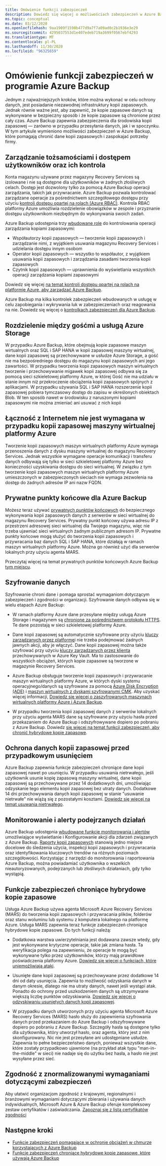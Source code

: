 ```yaml
---
title: Omówienie funkcji zabezpieczeń
description: Dowiedz się więcej o możliwościach zabezpieczeń w Azure Backup, które ułatwiają ochronę danych kopii zapasowych i zaspokajanie potrzeb firmy.
ms.topic: conceptual
ms.date: 03/12/2020
ms.openlocfilehash: 9aa1909f1590b477d9a7f7a09ad0c2b1936e3e29
ms.sourcegitcommit: 4295037553d1e407edeb719a3699f0567ebf4293
ms.translationtype: MT
ms.contentlocale: pl-PL
ms.lasthandoff: 11/30/2020
ms.locfileid: "96325659"
---
```

# <a name="overview-of-security-features-in-azure-backup"></a>Omówienie funkcji zabezpieczeń w programie Azure Backup

Jednym z najważniejszych kroków, które można wykonać w celu ochrony danych, jest posiadanie niezawodnej infrastruktury kopii zapasowych. Jednak równie ważne jest, aby zapewnić, że kopie zapasowe danych są wykonywane w bezpieczny sposób i że kopie zapasowe są chronione przez cały czas. Azure Backup zapewnia zabezpieczenia dla środowiska kopii zapasowej — zarówno w przypadku przesyłania danych, jak i w spoczynku. W tym artykule wymieniono możliwości zabezpieczeń w Azure Backup, które pomagają chronić dane kopii zapasowych i zaspokajać potrzeby firmy.

## <a name="management-and-control-of-identity-and-user-access"></a>Zarządzanie tożsamościami i dostępem użytkowników oraz ich kontrola

Konta magazynu używane przez magazyny Recovery Services są izolowane i nie są dostępne dla użytkowników w żadnych złośliwych celach. Dostęp jest dozwolony tylko za pomocą Azure Backup operacji zarządzania, takich jak przywracanie. Azure Backup pozwala kontrolować zarządzane operacje za pośrednictwem szczegółowego dostępu przy użyciu [kontroli dostępu opartej na rolach (Azure RBAC)](./backup-rbac-rs-vault.md). Kontrola RBAC platformy Azure umożliwia rozdzielenie obowiązków w zespole i przyznanie dostępu użytkownikom niezbędnym do wykonywania swoich zadań.

Azure Backup udostępnia trzy [wbudowane role](../role-based-access-control/built-in-roles.md) do kontrolowania operacji zarządzania kopiami zapasowymi:

* Współautorzy kopii zapasowych — tworzenie kopii zapasowych i zarządzanie nimi, z wyjątkiem usuwania magazynu Recovery Services i udzielania dostępu innym osobom
* Operator kopii zapasowych — wszystko to współautor, z wyjątkiem usuwania kopii zapasowych i zarządzania zasadami tworzenia kopii zapasowych
* Czytnik kopii zapasowych — uprawnienia do wyświetlania wszystkich operacji zarządzania kopiami zapasowymi

Dowiedz się więcej [na temat kontroli dostępu opartej na rolach na platformie Azure, aby zarządzać Azure Backup](./backup-rbac-rs-vault.md).

Azure Backup ma kilka kontrolek zabezpieczeń wbudowanych w usługę w celu zapobiegania i wykrywania luk w zabezpieczeniach oraz reagowania na nie. Dowiedz się więcej o [kontrolkach zabezpieczeń dla Azure Backup](./security-baseline.md).

## <a name="separation-between-guest-and-azure-storage"></a>Rozdzielenie między gośćmi a usługą Azure Storage

W przypadku Azure Backup, które obejmują kopie zapasowe maszyn wirtualnych oraz SQL i SAP HANA w kopii zapasowej maszyny wirtualnej, dane kopii zapasowej są przechowywane w usłudze Azure Storage, a gość nie ma bezpośredniego dostępu do magazynu kopii zapasowych ani jego zawartości.  W przypadku tworzenia kopii zapasowych maszyn wirtualnych tworzenie i przechowywanie migawek kopii zapasowej odbywa się za pomocą sieci szkieletowej platformy Azure, w której Gość nie ma udziału w stanie innym niż przekroczenie obciążenia kopii zapasowych spójnych z aplikacjami.  W przypadku używania SQL i SAP HANA rozszerzenie kopii zapasowej pobiera tymczasowy dostęp do zapisu w określonych obiektach Blob.  W ten sposób nawet w środowisku z naruszonymi kopiami zapasowymi nie można zmieniać ani usuwać z nich kopii

## <a name="internet-connectivity-not-required-for-azure-vm-backup"></a>Łączność z Internetem nie jest wymagana w przypadku kopii zapasowej maszyny wirtualnej platformy Azure

Tworzenie kopii zapasowych maszyn wirtualnych platformy Azure wymaga przenoszenia danych z dysku maszyny wirtualnej do magazynu Recovery Services. Jednak wszystkie wymagane operacje komunikacji i transferu danych odbywają się tylko w sieci szkieletowej platformy Azure bez konieczności uzyskiwania dostępu do sieci wirtualnej. W związku z tym tworzenie kopii zapasowych maszyn wirtualnych platformy Azure umieszczonych w zabezpieczonych sieciach nie wymaga zezwolenia na dostęp do żadnych adresów IP ani nazw FQDN.

## <a name="private-endpoints-for-azure-backup"></a>Prywatne punkty końcowe dla Azure Backup

Możesz teraz używać [prywatnych punktów końcowych](../private-link/private-endpoint-overview.md) do bezpiecznego wykonywania kopii zapasowych danych z serwerów w sieci wirtualnej do magazynu Recovery Services. Prywatny punkt końcowy używa adresu IP z przestrzeni adresowej sieci wirtualnej dla Twojego magazynu, więc nie trzeba ujawniać sieci wirtualnych żadnym publicznym adresom IP. Prywatne punkty końcowe mogą służyć do tworzenia kopii zapasowych i przywracania baz danych SQL i SAP HANA, które działają w ramach maszyn wirtualnych platformy Azure. Można go również użyć dla serwerów lokalnych przy użyciu agenta MARS.

Przeczytaj więcej na temat prywatnych punktów końcowych Azure Backup [tym miejscu](./private-endpoints.md).

## <a name="encryption-of-data"></a>Szyfrowanie danych

Szyfrowanie chroni dane i pomaga sprostać wymaganiom dotyczącym zabezpieczeń i zgodności w organizacji. Szyfrowanie danych odbywa się w wielu etapach Azure Backup:

* W ramach platformy Azure dane przesyłane między usługą Azure Storage i magazynem są [chronione za pośrednictwem protokołu HTTPS](backup-support-matrix.md#network-traffic-to-azure). Te dane pozostają w sieci szkieletowej platformy Azure.

* Dane kopii zapasowej są automatycznie szyfrowane przy użyciu [kluczy zarządzanych przez platformę](backup-encryption.md)i nie trzeba podejmować żadnych jawnych akcji, aby je włączyć. Dane kopii zapasowej można także szyfrować przy użyciu [kluczy zarządzanych przez klienta](encryption-at-rest-with-cmk.md) przechowywanych w Azure Key Vault. Ma to zastosowanie do wszystkich obciążeń, których kopie zapasowe są tworzone w magazynie Recovery Services.

* Azure Backup obsługuje tworzenie kopii zapasowych i przywracanie maszyn wirtualnych platformy Azure, w których dyski systemu operacyjnego/danych są szyfrowane za pomocą [Azure Disk Encryption (ADE)](backup-azure-vms-encryption.md#encryption-support-using-ade) i [maszyn wirtualnych z dyskami szyfrowanymi CMK](backup-azure-vms-encryption.md#encryption-using-customer-managed-keys). Aby uzyskać więcej informacji, [Dowiedz się więcej o zaszyfrowanych maszynach wirtualnych platformy Azure i Azure Backup](./backup-azure-vms-encryption.md).

* W przypadku tworzenia kopii zapasowej danych z serwerów lokalnych przy użyciu agenta MARS dane są szyfrowane przy użyciu hasła przed przekazaniem do Azure Backup i odszyfrowywane dopiero po pobraniu z Azure Backup. Dowiedz [się więcej na temat funkcji zabezpieczeń, aby chronić hybrydowe kopie zapasowe](#security-features-to-help-protect-hybrid-backups).

## <a name="protection-of-backup-data-from-unintentional-deletes"></a>Ochrona danych kopii zapasowej przed przypadkowym usunięciem

Azure Backup zapewnia funkcje zabezpieczeń chroniące dane kopii zapasowej nawet po usunięciu. W przypadku usuwania nietrwałego, jeśli użytkownik usunie kopię zapasową maszyny wirtualnej, dane kopii zapasowej są przechowywane przez 14 dodatkowych dni, umożliwiając odzyskanie tego elementu kopii zapasowej bez utraty danych. Dodatkowe 14 dni przechowywania danych kopii zapasowej w stanie "usuwanie nietrwałe" nie wiążą się z pozostałymi kosztami. [Dowiedz się więcej na temat usuwania nietrwałego](backup-azure-security-feature-cloud.md).

## <a name="monitoring-and-alerts-of-suspicious-activity"></a>Monitorowanie i alerty podejrzanych działań

Azure Backup udostępnia [wbudowane funkcje monitorowania i alertów](./backup-azure-monitoring-built-in-monitor.md) umożliwiające wyświetlanie i Konfigurowanie akcji dla zdarzeń związanych z Azure Backup. [Raporty kopii zapasowych](./configure-reports.md) stanowią jedno miejsce docelowe do śledzenia użycia, inspekcji kopii zapasowych i przywracania oraz identyfikowania kluczowych trendów na różnych poziomach szczegółowości. Korzystając z narzędzi do monitorowania i raportowania Azure Backup, można powiadamiać użytkownika o wszelkich nieautoryzowanych, podejrzanych lub złośliwych działaniach, gdy tylko wystąpią.

## <a name="security-features-to-help-protect-hybrid-backups"></a>Funkcje zabezpieczeń chroniące hybrydowe kopie zapasowe

Usługa Azure Backup używa agenta Microsoft Azure Recovery Services (MARS) do tworzenia kopii zapasowych i przywracania plików, folderów oraz stanu woluminu lub systemu z komputera lokalnego na platformę Azure. Usługa MARS zapewnia teraz funkcje zabezpieczeń chroniące hybrydowe kopie zapasowe. Do tych funkcji należą:

* Dodatkowa warstwa uwierzytelniania jest dodawana zawsze wtedy, gdy jest wykonywane krytyczne operacje, takie jak zmiana hasła. Ta weryfikacja polega na zapewnieniu, że operacje te mogą być wykonywane tylko przez użytkowników, którzy mają prawidłowe poświadczenia platformy Azure. [Dowiedz się więcej o funkcjach, które uniemożliwiają ataki](./backup-azure-security-feature.md#prevent-attacks).

* Usunięte dane kopii zapasowej są przechowywane przez dodatkowe 14 dni od daty usunięcia. Zapewnia to możliwość odzyskania danych w danym okresie, dlatego nie ma utraty danych, nawet jeśli wystąpi atak. Ponadto do ochrony przed uszkodzeniem danych są utrzymywane większą liczbę punktów odzyskiwania. [Dowiedz się więcej o odzyskiwaniu usuniętych danych kopii zapasowej](./backup-azure-security-feature.md#recover-deleted-backup-data).

* W przypadku danych utworzonych przy użyciu agenta Microsoft Azure Recovery Services (MARS) hasło służy do zapewnienia szyfrowania danych przed przekazaniem do Azure Backup i odszyfrowywane dopiero po pobraniu z Azure Backup. Szczegóły hasła są dostępne tylko dla użytkownika, który utworzył hasło, oraz agenta, który jest z nim skonfigurowany. Nic nie jest przesyłane ani udostępniane usłudze. Zapewnia to pełne bezpieczeństwo danych, ponieważ wszystkie dane, które zostały przypadkowo ujawnione (na przykład atak typu "man-in-the-middle" w sieci) nie nadaje się do użytku bez hasła, a hasło nie jest wysyłane przez sieć.

## <a name="compliance-with-standardized-security-requirements"></a>Zgodność z znormalizowanymi wymaganiami dotyczącymi zabezpieczeń

Aby ułatwić organizacjom zgodność z krajowymi, regionalnymi i branżowymi wymaganiami dotyczącymi zbierania i używania danych indywidualnych, Microsoft Azure & Azure Backup oferuje kompleksowy zestaw certyfikatów i zaświadczania. [Zapoznaj się z listą certyfikatów zgodności](compliance-offerings.md)

## <a name="next-steps"></a>Następne kroki

* [Funkcje zabezpieczeń pomagające w ochronie obciążeń w chmurze korzystających z Azure Backup](backup-azure-security-feature-cloud.md)
* [Funkcje zabezpieczeń chroniące hybrydowe kopie zapasowe, które używają Azure Backup](backup-azure-security-feature.md)